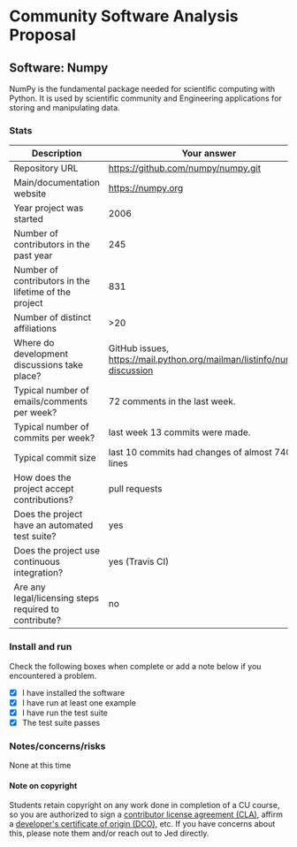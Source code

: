 # Community Software Analysis Proposal

## Software: Numpy

NumPy is the fundamental package needed for scientific computing with Python. It is used by scientific community and Engineering applications for storing and manipulating data.

### Stats

| Description | Your answer |
|---------|-----------|
| Repository URL |https://github.com/numpy/numpy.git|
| Main/documentation website |  https://numpy.org  |
| Year project was started | 2006  |
| Number of contributors in the past year | 245 |
| Number of contributors in the lifetime of the project | 831  |
| Number of distinct affiliations | >20 |
| Where do development discussions take place? |GitHub issues, https://mail.python.org/mailman/listinfo/numpy-discussion|
| Typical number of emails/comments per week? | 72 comments in the last week.  |
| Typical number of commits per week? | last week 13 commits were made. |
| Typical commit size | last 10 commits had changes of almost 740 lines |
| How does the project accept contributions? | pull requests |
| Does the project have an automated test suite? | yes |
| Does the project use continuous integration? | yes (Travis CI)|
| Are any legal/licensing steps required to contribute? | no |

### Install and run

Check the following boxes when complete or add a note below if you
encountered a problem.

- [x] I have installed the software
- [x] I have run at least one example
- [x] I have run the test suite
- [x] The test suite passes

### Notes/concerns/risks

 None at this time

#### Note on copyright
Students retain copyright on any work done in completion of a CU
course, so you are authorized to sign a [contributor license
agreement (CLA)](https://en.wikipedia.org/wiki/Contributor_License_Agreement),
affirm a [developer's certificate of
origin (DCO)](https://en.wikipedia.org/wiki/Developer_Certificate_of_Origin),
etc.  If you have concerns about this, please note them and/or reach
out to Jed directly.
